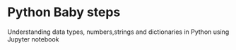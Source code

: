 # Python Baby steps
 Understanding data types, numbers,strings and dictionaries in Python using Jupyter notebook
